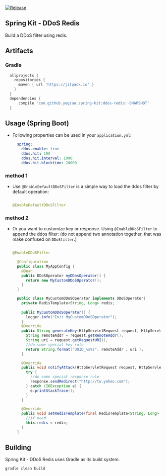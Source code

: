 [![Release](https://jitpack.io/v/yugzan/spring-kit.svg)](https://jitpack.io/#yugzan/spring-kit)

Spring Kit - DDoS Redis 
--------------------
Build a DDoS filter using redis.


## Artifacts

### Gradle

```gradle
  allprojects {
    repositories {
      maven { url 'https://jitpack.io' }
    }
  }
  dependencies {
      compile 'com.github.yugzan.spring-kit:ddos-redis:-SNAPSHOT'
  }
```


## Usage (Spring Boot)

* Following properties can be used in your `application.yml`:

    ```yml
      spring:
        ddos.enable: true
        ddos.hit: 100
        ddos.hit.interval: 1000
        ddos.hit.blocktime: 20000
    ```
###  method 1
* Use `@EnableDefaultDDoSFilter` is a simple way to load the ddos filter by default operation:

    ```java
    
    @EnableDefaultDDoSFilter
    
    ```

###  method 2
* Or you want to customize key or response. Using `@EnableDDoSFilter` to append the ddos filter:
(do not append two annotation together, that was make confused on `DDoSfilter`.)


    ```java
    
    @EnableDDoSFilter
    
    ```

    ```java
      @Configuration
      public class MyAppConfig {
        @Bean
        public DDoSOperator myDDosOperator() {
          return new MyCustomDDoSOperator();
        }
      }
    ```
    ```java
      public class MyCustomDDoSOperator implements DDoSOperator{
        private RedisTemplate<String, Long> redis;
        
        public MyCustomDDoSOperator() {
          logger.info("Init MyCustomDDoSOperator");
        }
        @Override
        public String generateKey(HttpServletRequest request, HttpServletResponse response) {
          String remoteAddr = request.getRemoteAddr();
          String uri = request.getRequestURI();
          //do some special key rule
          return String.format("UUID_%s%s", remoteAddr , uri );
        }

        @Override
        public void notifyAttack(HttpServletRequest request, HttpServletResponse response, String key) {
          try {
            //do some special response rule
            response.sendRedirect("http://tw.yahoo.com");
          } catch (IOException e) {
            e.printStackTrace();
          }
        }

        @Override
        public void setRedisTemplate(final RedisTemplate<String, Long> redis) {
          //if need 
          this.redis = redis;
        }
      }
    ```



## Building

Spring Kit - DDoS Redis  uses Gradle as its build system. 

```bash
gradle clean build
```